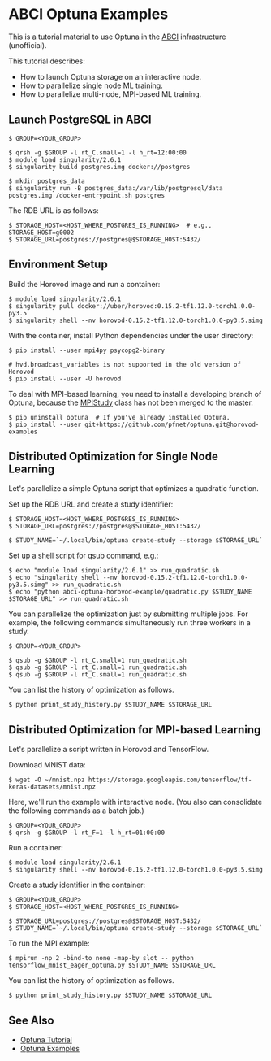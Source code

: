 # ABCI Optuna Examples

This is a tutorial material to use Optuna in the [ABCI](https://abci.ai/) infrastructure (unofficial).

This tutorial describes:

- How to launch Optuna storage on an interactive node.
- How to parallelize single node ML training.
- How to parallelize multi-node, MPI-based ML training.

## Launch PostgreSQL in ABCI

```console
$ GROUP=<YOUR_GROUP>

$ qrsh -g $GROUP -l rt_C.small=1 -l h_rt=12:00:00
$ module load singularity/2.6.1
$ singularity build postgres.img docker://postgres

$ mkdir postgres_data
$ singularity run -B postgres_data:/var/lib/postgresql/data postgres.img /docker-entrypoint.sh postgres
```

The RDB URL is as follows:
```console
$ STORAGE_HOST=<HOST_WHERE_POSTGRES_IS_RUNNING>  # e.g., STORAGE_HOST=g0002
$ STORAGE_URL=postgres://postgres@$STORAGE_HOST:5432/
```

## Environment Setup

Build the Horovod image and run a container:

```console
$ module load singularity/2.6.1
$ singularity pull docker://uber/horovod:0.15.2-tf1.12.0-torch1.0.0-py3.5
$ singularity shell --nv horovod-0.15.2-tf1.12.0-torch1.0.0-py3.5.simg
```

With the container, install Python dependencies under the user directory:

```console
$ pip install --user mpi4py psycopg2-binary

# hvd.broadcast_variables is not supported in the old version of Horovod
$ pip install --user -U horovod  
```

To deal with MPI-based learning, you need to install a developing branch of Optuna, because the [MPIStudy](https://github.com/pfnet/optuna/blob/horovod-examples/optuna/integration/mpi.py#L46) class has not been merged to the master.

```console
$ pip uninstall optuna  # If you've already installed Optuna.
$ pip install --user git+https://github.com/pfnet/optuna.git@horovod-examples
```

## Distributed Optimization for Single Node Learning

Let's parallelize a simple Optuna script that optimizes a quadratic function.

Set up the RDB URL and create a study identifier:

```console
$ STORAGE_HOST=<HOST_WHERE_POSTGRES_IS_RUNNING>
$ STORAGE_URL=postgres://postgres@$STORAGE_HOST:5432/

$ STUDY_NAME=`~/.local/bin/optuna create-study --storage $STORAGE_URL`
```

Set up a shell script for qsub command, e.g.:

```console
$ echo "module load singularity/2.6.1" >> run_quadratic.sh
$ echo "singularity shell --nv horovod-0.15.2-tf1.12.0-torch1.0.0-py3.5.simg" >> run_quadratic.sh
$ echo "python abci-optuna-horovod-example/quadratic.py $STUDY_NAME $STORAGE_URL" >> run_quadratic.sh
```

You can parallelize the optimization just by submitting multiple jobs.
For example, the following commands simultaneously run three workers in a study.

```console
$ GROUP=<YOUR_GROUP>

$ qsub -g $GROUP -l rt_C.small=1 run_quadratic.sh
$ qsub -g $GROUP -l rt_C.small=1 run_quadratic.sh
$ qsub -g $GROUP -l rt_C.small=1 run_quadratic.sh
```

You can list the history of optimization as follows.
```console
$ python print_study_history.py $STUDY_NAME $STORAGE_URL
```

## Distributed Optimization for MPI-based Learning

Let's parallelize a script written in Horovod and TensorFlow.

Download MNIST data:

```console
$ wget -O ~/mnist.npz https://storage.googleapis.com/tensorflow/tf-keras-datasets/mnist.npz
```

Here, we'll run the example with interactive node. (You also can consolidate the following commands as a batch job.)

```console
$ GROUP=<YOUR_GROUP>
$ qrsh -g $GROUP -l rt_F=1 -l h_rt=01:00:00
```

Run a container:

```console
$ module load singularity/2.6.1
$ singularity shell --nv horovod-0.15.2-tf1.12.0-torch1.0.0-py3.5.simg
```

Create a study identifier in the container:

```console
$ GROUP=<YOUR_GROUP>
$ STORAGE_HOST=<HOST_WHERE_POSTGRES_IS_RUNNING>

$ STORAGE_URL=postgres://postgres@$STORAGE_HOST:5432/
$ STUDY_NAME=`~/.local/bin/optuna create-study --storage $STORAGE_URL`
```

To run the MPI example:

```console
$ mpirun -np 2 -bind-to none -map-by slot -- python tensorflow_mnist_eager_optuna.py $STUDY_NAME $STORAGE_URL
```

You can list the history of optimization as follows.
```console
$ python print_study_history.py $STUDY_NAME $STORAGE_URL
```

## See Also

- [Optuna Tutorial](https://optuna.readthedocs.io/en/latest/tutorial/)
- [Optuna Examples](https://github.com/pfnet/optuna/tree/master/examples)
